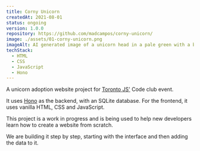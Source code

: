 ```yaml
---
title: Corny Unicorn
createdAt: 2021-08-01
status: ongoing
version: 1.0.0
repository: https://github.com/madcampos/corny-unicorn/
image: ./assets/01-corny-unicorn.png
imageAlt: AI generated image of a unicorn head in a pale green with a bright green mane and a corn cob for it's horn.
techStack:
  - HTML
  - CSS
  - JavaScript
  - Hono
---
```

A unicorn adoption website project for [Toronto JS'](https://torontojs.com) Code club event.

It uses [Hono](https://hono.dev/) as the backend, with an SQLite database. For the frontend, it uses vanilla HTML, CSS and JavaScript.

This project is a work in progress and is being used to help new developers learn how to create a website from scratch.

We are building it step by step, starting with the interface and then adding the data to it.